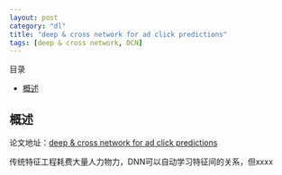 ```yaml
---
layout: post
category: "dl"
title: "deep & cross network for ad click predictions"
tags: [deep & cross network, DCN]
---
```


目录

<!-- TOC -->

- [概述](#概述)

<!-- /TOC -->

## 概述

论文地址：[deep & cross network for ad click predictions](https://arxiv.org/abs/1708.05123)

传统特征工程耗费大量人力物力，DNN可以自动学习特征间的关系，但xxxx


